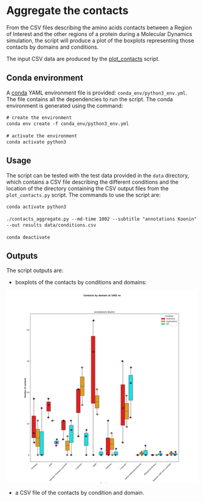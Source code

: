 # Aggregate the contacts

From the CSV files describing the amino acids contacts between a Region of Interest and the other regions of a protein 
during a Molecular Dynamics simulation, the script will produce a plot of the boxplots representing those contacts by 
domains and conditions.

The input CSV data are produced by the [plot_contacts](https://github.com/njeanne/plot_contacts/tree/main) script.

## Conda environment

A [conda](https://docs.conda.io/projects/conda/en/latest/index.html) YAML environment file is provided: 
`conda_env/python3_env.yml`. The file contains all the dependencies to run the script.
The conda environment is generated using the command:
```shell script
# create the environment
conda env create -f conda_env/python3_env.yml

# activate the environment
conda activate python3
```

## Usage

The script can be tested with the test data provided in the `data` directory, which contains a CSV file describing the 
different conditions and the location of the directory containing the CSV output files from the `plot_contacts.py` 
script. 
The commands to use the script are:

```shell script
conda activate python3

./contacts_aggregate.py --md-time 1002 --subtitle "annotations Koonin" --out results data/conditions.csv

conda deactivate
```

## Outputs

The script outputs are:
- boxplots of the contacts by conditions and domains:

![contacts heatmap](doc/_static/boxplots.svg)

- a CSV file of the contacts by condition and domain.
